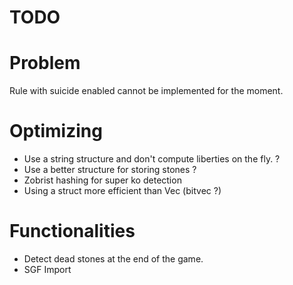 TODO
==

# Problem

Rule with suicide enabled cannot be implemented for the moment.

# Optimizing

- Use a string structure and don't compute liberties on the fly. ? 
- Use a better structure for storing stones ?
- Zobrist hashing for super ko detection
- Using a struct more efficient than Vec<bool> (bitvec ?)

# Functionalities

- Detect dead stones at the end of the game.
- SGF Import